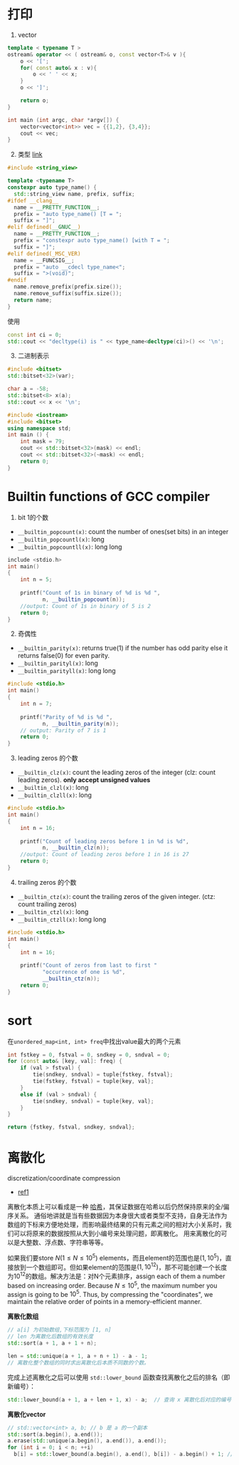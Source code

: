 # 打印
1. vector
```cpp
template < typename T >
ostream& operator << ( ostream& o, const vector<T>& v ){
	o << '[';
	for( const auto& x : v){
		o << ' ' << x;
	}
	o << ']';

	return o;
}

int main (int argc, char *argv[]) {
    vector<vector<int>> vec = {{1,2}, {3,4}};
    cout << vec;
}
```

2. 类型
[link](https://stackoverflow.com/questions/81870/is-it-possible-to-print-a-variables-type-in-standard-c)
```cpp
#include <string_view>

template <typename T>
constexpr auto type_name() {
  std::string_view name, prefix, suffix;
#ifdef __clang__
  name = __PRETTY_FUNCTION__;
  prefix = "auto type_name() [T = ";
  suffix = "]";
#elif defined(__GNUC__)
  name = __PRETTY_FUNCTION__;
  prefix = "constexpr auto type_name() [with T = ";
  suffix = "]";
#elif defined(_MSC_VER)
  name = __FUNCSIG__;
  prefix = "auto __cdecl type_name<";
  suffix = ">(void)";
#endif
  name.remove_prefix(prefix.size());
  name.remove_suffix(suffix.size());
  return name;
}
```

使用
```cpp
const int ci = 0;
std::cout << "decltype(i) is " << type_name<decltype(ci)>() << '\n';
```

3. 二进制表示

```cpp
#include <bitset>
std::bitset<32>(var);

char a = -58;
std::bitset<8> x(a);
std::cout << x << '\n';
```

```cpp
#include <iostream>
#include <bitset>
using namespace std;
int main () {
    int mask = 79;
    cout << std::bitset<32>(mask) << endl;
    cout << std::bitset<32>(~mask) << endl;
    return 0;
}
```

# Builtin functions of GCC compiler
1. bit 1的个数
- `__builtin_popcount(x)`: count the number of ones(set bits) in an integer
- `__builtin_popcountl(x)`: long 
- `__builtin_popcountll(x)`: long long 
```cpp
include <stdio.h>
int main()
{
    int n = 5;
     
    printf("Count of 1s in binary of %d is %d ",
           n, __builtin_popcount(n));
	//output: Count of 1s in binary of 5 is 2
    return 0;
}
```

2. 奇偶性
- `__builtin_parity(x)`: returns true(1) if the number has odd parity else it returns false(0) for even parity.
- `__builtin_parityl(x)`: long
- `__builtin_parityll(x)`: long long
```cpp
#include <stdio.h>
int main()
{
    int n = 7;
     
    printf("Parity of %d is %d ",
           n, __builtin_parity(n));
	// output: Parity of 7 is 1
    return 0;
}
```

3. leading zeros 的个数

- `__builtin_clz(x)`: count the leading zeros of the integer (clz: count leading zeros). **only accept unsigned values**
- `__builtin_clzl(x)`: long
- `__builtin_clzll(x)`: long

```cpp
#include <stdio.h>
int main()
{
    int n = 16;
     
    printf("Count of leading zeros before 1 in %d is %d",
           n, __builtin_clz(n));
	//output: Count of leading zeros before 1 in 16 is 27
    return 0;
}
```

4. trailing zeros 的个数
- `__builtin_ctz(x)`: count the trailing zeros of the given integer. (ctz: count trailing zeros)
- `__builtin_ctzl(x)`: long
- `__builtin_ctzll(x)`: long long

```cpp
#include <stdio.h>
int main()
{
    int n = 16;
     
    printf("Count of zeros from last to first "
           "occurrence of one is %d",
           __builtin_ctz(n));
    return 0;
}
```

# sort
在`unordered_map<int, int> freq`中找出value最大的两个元素
```cpp
int fstkey = 0, fstval = 0, sndkey = 0, sndval = 0;
for (const auto& [key, val]: freq) {
	if (val > fstval) {
		tie(sndkey, sndval) = tuple{fstkey, fstval};
		tie(fstkey, fstval) = tuple{key, val};
	}
	else if (val > sndval) {
		tie(sndkey, sndval) = tuple{key, val};
	}
}

return {fstkey, fstval, sndkey, sndval};
```


# 离散化 
discretization/coordinate compression
- [ref1](https://oi-wiki.org/misc/discrete/)

离散化本质上可以看成是一种 [哈希](https://oi-wiki.org/string/hash/)，其保证数据在哈希以后仍然保持原来的全/偏序关系。
通俗地讲就是当有些数据因为本身很大或者类型不支持，自身无法作为数组的下标来方便地处理，而影响最终结果的只有元素之间的相对大小关系时，我们可以将原来的数据按照从大到小编号来处理问题，即离散化。
用来离散化的可以是大整数、浮点数、字符串等等。

如果我们要store $N (1 \leq N \leq 10^5)$ elements，而且element的范围也是$(1, 10^5)$，直接放到一个数组即可。但如果element的范围是$(1,10^{12})$，那不可能创建一个长度为$10^{12}$的数组。解决方法是：对N个元素排序，assign each of them a number based on increasing order. Because $N \leq 10^5$, the maximum number you assign is going to be $10^5$. Thus, by compressing the "coordinates", we maintain the relative order of points in a memory-efficient manner. 

**离散化数组**
```cpp
// a[i] 为初始数组,下标范围为 [1, n]
// len 为离散化后数组的有效长度
std::sort(a + 1, a + 1 + n);

len = std::unique(a + 1, a + n + 1) - a - 1;
// 离散化整个数组的同时求出离散化后本质不同数的个数。
```
完成上述离散化之后可以使用 `std::lower_bound` 函数查找离散化之后的排名（即新编号）：
```cpp
std::lower_bound(a + 1, a + len + 1, x) - a;  // 查询 x 离散化后对应的编号
```
**离散化vector**
```cpp
// std::vector<int> a, b; // b 是 a 的一个副本
std::sort(a.begin(), a.end());
a.erase(std::unique(a.begin(), a.end()), a.end());
for (int i = 0; i < n; ++i)
  b[i] = std::lower_bound(a.begin(), a.end(), b[i]) - a.begin() + 1; // 下标从1开始，从0开始则不用+1
```
